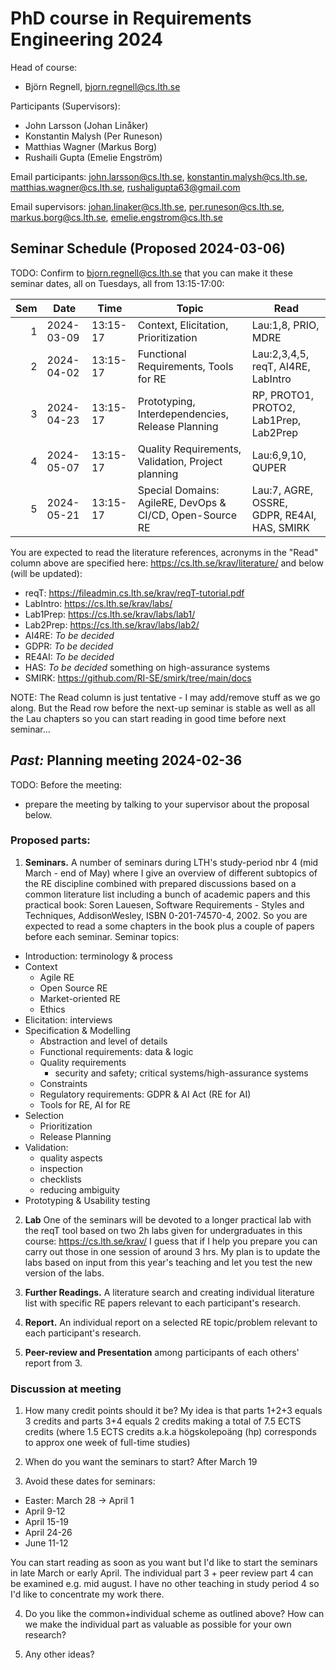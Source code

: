 # PhD course in Requirements Engineering 2024

Head of course:
* Björn Regnell, bjorn.regnell@cs.lth.se

Participants (Supervisors):
* John Larsson (Johan Linåker)
* Konstantin Malysh (Per Runeson)
* Matthias Wagner (Markus Borg)
* Rushaili Gupta (Emelie Engström)

Email participants: john.larsson@cs.lth.se, konstantin.malysh@cs.lth.se, matthias.wagner@cs.lth.se, rushaligupta63@gmail.com

Email supervisors: johan.linaker@cs.lth.se, per.runeson@cs.lth.se, markus.borg@cs.lth.se, emelie.engstrom@cs.lth.se

## Seminar Schedule (Proposed 2024-03-06)

TODO: Confirm to bjorn.regnell@cs.lth.se that you can make it these seminar dates, all on Tuesdays, all from 13:15-17:00:

|Sem|Date|Time|Topic|Read|
|--:|--|--|--|--|
|1|2024-03-09|13:15-17|Context, Elicitation, Prioritization| Lau:1,8, PRIO, MDRE|
|2|2024-04-02|13:15-17|Functional Requirements, Tools for RE| Lau:2,3,4,5, reqT, AI4RE, LabIntro|
|3|2024-04-23|13:15-17|Prototyping, Interdependencies, Release Planning| RP, PROTO1, PROTO2, Lab1Prep, Lab2Prep|
|4|2024-05-07|13:15-17|Quality Requirements, Validation, Project planning| Lau:6,9,10, QUPER|
|5|2024-05-21|13:15-17|Special Domains: AgileRE, DevOps & CI/CD, Open-Source RE| Lau:7, AGRE, OSSRE, GDPR, RE4AI, HAS, SMIRK|

You are expected to read the literature references, acronyms in the "Read" column above are specified here: https://cs.lth.se/krav/literature/ and below (will be updated):

* reqT: https://fileadmin.cs.lth.se/krav/reqT-tutorial.pdf
* LabIntro: https://cs.lth.se/krav/labs/
* Lab1Prep: https://cs.lth.se/krav/labs/lab1/
* Lab2Prep: https://cs.lth.se/krav/labs/lab2/
* AI4RE: *To be decided*
* GDPR: *To be decided*
* RE4AI: *To be decided*
* HAS: *To be decided* something on high-assurance systems
* SMIRK: https://github.com/RI-SE/smirk/tree/main/docs

NOTE: The Read column is just tentative - I may add/remove stuff as we go along. But the Read row before the next-up seminar is stable as well as all the Lau chapters so you can start reading in good time before next seminar... 

## *Past:* Planning meeting 2024-02-36

TODO: Before the meeting:
* prepare the meeting by talking to your supervisor about the proposal below.

### Proposed parts:

1. **Seminars.** A number of seminars during LTH's study-period nbr 4 (mid March - end of May) where I give an overview of different subtopics of the RE discipline combined with prepared discussions based on a common literature list including a bunch of academic papers and this practical book: Soren Lauesen, Software Requirements - Styles and Techniques, AddisonWesley, ISBN 0-201-74570-4, 2002.  So you are expected to read a some chapters in the book plus a couple of papers before each seminar. Seminar topics:
  * Introduction: terminology & process
  * Context
    * Agile RE
    * Open Source RE
    * Market-oriented RE
    * Ethics
  * Elicitation: interviews
  * Specification & Modelling
    * Abstraction and level of details
    * Functional requirements: data & logic
    * Quality requirements
      * security and safety; critical systems/high-assurance systems
    * Constraints
    * Regulatory requirements: GDPR & AI Act (RE for AI)
    * Tools for RE, AI for RE
  * Selection 
    * Prioritization 
    * Release Planning
  * Validation:
    * quality aspects
    * inspection
    * checklists
    * reducing ambiguity
  * Prototyping & Usability testing

2. **Lab** One of the seminars will be devoted to a longer practical lab with the reqT tool based on two 2h labs given for undergraduates in this course: https://cs.lth.se/krav/  I guess that if I help you prepare you can carry out those in one session of around 3 hrs. My plan is to update the labs based on input from this year's teaching and let you test the new version of the labs.

3. **Further Readings.** A literature search and creating individual literature list with specific RE papers relevant to each participant's research.

4. **Report.** An individual report on a selected RE topic/problem relevant to each participant's research. 

5. **Peer-review and Presentation** among participants of each others' report from 3.

### Discussion at meeting

1. How many credit points should it be? My idea is that parts 1+2+3 equals 3 credits and parts 3+4 equals 2 credits making a total of 7.5 ECTS credits  (where 1.5 ECTS credits a.k.a högskolepoäng (hp) corresponds to approx one week of full-time studies)

2.  When do you want the seminars to start? After March 19
3.  Avoid these dates for seminars:
  - Easter: March 28 -> April 1 
  - April 9-12  
  - April 15-19  
  - April 24-26 
  - June 11-12  

You can start reading as soon as you want but I'd like to start the seminars in late March or early April. The individual part 3 + peer review part 4 can be examined e.g. mid august.  I have no other teaching in study period 4 so I'd like to concentrate my work there.

4. Do you like the common+individual scheme as outlined above? How can we make the individual part as valuable as possible for your own research?

5. Any other ideas?
